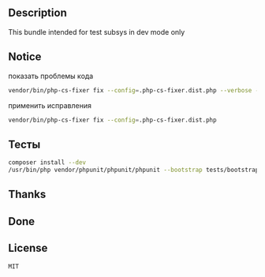 ## Description

This bundle intended for test subsys in dev mode only

## Notice

показать проблемы кода

```bash
vendor/bin/php-cs-fixer fix --config=.php-cs-fixer.dist.php --verbose --diff --dry-run
```

применить исправления

```bash
vendor/bin/php-cs-fixer fix --config=.php-cs-fixer.dist.php
```

## Тесты

```bash
composer install --dev
/usr/bin/php vendor/phpunit/phpunit/phpunit --bootstrap tests/bootstrap.php --configuration phpunit.xml.dist tests --teamcity

```

## Thanks

## Done

## License

    MIT
